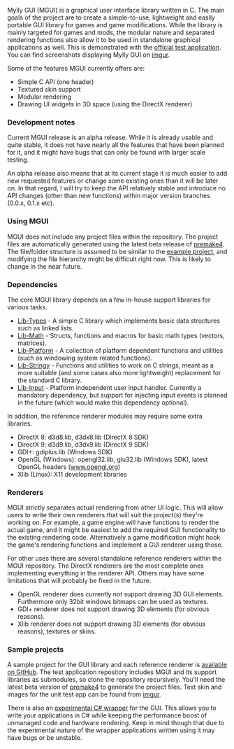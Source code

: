 Mylly GUI (MGUI) is a graphical user interface library written in C. The main goals of the project are to create a simple-to-use, lightweight and easily portable GUI library for games and game modifications. While the library is mainly targeted for games and mods, the modular nature and separated rendering functions also allow it to be used in standalone graphical applications as well. This is demonstrated with the [official test application](https://github.com/teejii88/mguitest). You can find screenshots displaying Mylly GUI on [imgur](http://imgur.com/a/X6gX6).

Some of the features MGUI currently offers are:
* Simple C API (one header)
* Textured skin support
* Modular rendering
* Drawing UI widgets in 3D space (using the DirectX renderer)

### Development notes

Current MGUI release is an alpha release. While it is already usable and quite stable, it does not have nearly all the features that have been planned for it, and it might have bugs that can only be found with larger scale testing.

An alpha release also means that at its current stage it is much easier to add new requested features or change some existing ones than it will be later on. In that regard, I will try to keep the API relatively stable and introduce no API changes (other than new functions) within major version branches (0.0.x, 0.1.x etc).

### Using MGUI

MGUI does not include any project files within the repository. The project files are automatically generated using the latest beta release of [premake4](http://industriousone.com/premake/download). The file/folder structure is assumed to be similar to the [example project](https://github.com/teejii88/mguitest), and modifying the file hierarchy might be difficult right now. This is likely to change in the near future.

### Dependencies

The core MGUI library depends on a few in-house support libraries for various tasks.

* [Lib-Types](https://github.com/teejii88/types) - A simple C library which implements basic data structures such as linked lists.
* [Lib-Math](https://github.com/teejii88/math) - Structs, functions and macros for basic math types (vectors, matrices).
* [Lib-Platform](https://github.com/teejii88/platform) - A collection of platform dependent functions and utilities (such as windowing system related functions).
* [Lib-Stringy](https://github.com/teejii88/stringy) - Functions and utilities to work on C strings, meant as a more suitable (and some cases also more lightweight) replacement for the standard C library.
* [Lib-Input](https://github.com/teejii88/input) - Platform independent user input handler. Currently a mandatory dependency, but support for injecting input events is planned in the future (which would make this dependency optional).

In addition, the reference renderer modules may require some extra libraries.

* DirectX 8: d3d8.lib, d3dx8.lib (DirectX 8 SDK)
* DirectX 9: d3d9.lib, d3dx9.lib (DirectX 9 SDK)
* GDI+: gdiplus.lib (Windows SDK)
* OpenGL (Windows): opengl32.lib, glu32.lib (Windows SDK), latest OpenGL headers (www.opengl.org)
* Xlib (Linux): X11 development libraries

### Renderers

MGUI strictly separates actual rendering from other UI logic. This will allow users to write their own renderers that will suit the project(s) they're working on. For example, a game engine will have functions to render the actual game, and it might be easiest to add the required GUI functionality to the existing rendering code. Alternatively a game modification might hook the game's rendering functions and implement a GUI renderer using those.

For other uses there are several standalone reference renderers within the MGUI repository. The DirectX renderers are the most complete ones implementing everything in the renderer API. Others may have some limitations that will probably be fixed in the future.

* OpenGL renderer does currently not support drawing 3D GUI elements. Furthermore only 32bit windows bitmaps can be used as textures.
* GDI+ renderer does not support drawing 3D elements (for obvious reasons).
* Xlib renderer does not support drawing 3D elements (for obvious reasons), textures or skins.

### Sample projects

A sample project for the GUI library and each reference renderer is [available on GitHub](https://github.com/teejii88/mguitest). The test application repository includes MGUI and its support libraries as submodules, so clone the repository recursively. You'll need the latest beta version of [premake4](http://industriousone.com/premake/download) to generate the project files. Test skin and images for the unit test app can be found from [imgur](http://imgur.com/a/oOgzn).

There is also an [experimental C# wrapper](https://github.com/teejii88/mguisharp) for the GUI. This allows you to write your applications in C# while keeping the performance boost of unmanaged code and hardware rendering. Keep in mind though that due to the experimental nature of the wrapper applications written using it may have bugs or be unstable.
